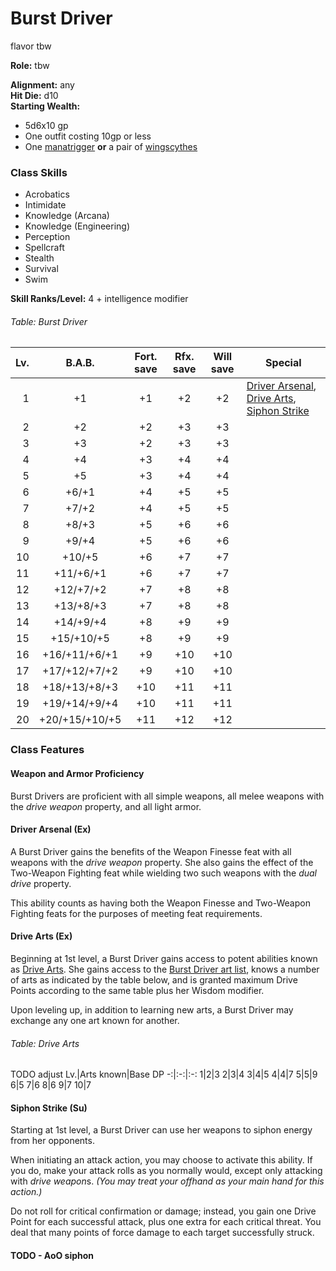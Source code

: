# Burst Driver
flavor tbw

**Role:** tbw

**Alignment:** any  
**Hit Die:** d10  
**Starting Wealth:**
- 5d6x10 gp
- One outfit costing 10gp or less
- One [manatrigger](../systems/drive-arts.md#manatrigger) **or** a pair of [wingscythes](../systems/drive-arts.md#wingscythe)

### Class Skills
- Acrobatics
- Intimidate
- Knowledge (Arcana)
- Knowledge (Engineering)
- Perception
- Spellcraft
- Stealth
- Survival
- Swim

**Skill Ranks/Level:** 4 + intelligence modifier  

###### Table: Burst Driver
Lv.|B.A.B.|Fort. save|Rfx. save|Will save|Special
-:|:-:|:-:|:-:|:-:|-
1|+1|+1|+2|+2|[Driver Arsenal](#driver-arsenal-ex), [Drive Arts](#drive-arts-ex), [Siphon Strike](#siphon-strike-su)
2|+2|+2|+3|+3|
3|+3|+2|+3|+3|
4|+4|+3|+4|+4|
5|+5|+3|+4|+4|
6|+6/+1|+4|+5|+5|
7|+7/+2|+4|+5|+5|
8|+8/+3|+5|+6|+6|
9|+9/+4|+5|+6|+6|
10|+10/+5|+6|+7|+7|
11|+11/+6/+1|+6|+7|+7|
12|+12/+7/+2|+7|+8|+8|
13|+13/+8/+3|+7|+8|+8|
14|+14/+9/+4|+8|+9|+9|
15|+15/+10/+5|+8|+9|+9|
16|+16/+11/+6/+1|+9|+10|+10|
17|+17/+12/+7/+2|+9|+10|+10|
18|+18/+13/+8/+3|+10|+11|+11|
19|+19/+14/+9/+4|+10|+11|+11|
20|+20/+15/+10/+5|+11|+12|+12|
<!--
<!---->

### Class Features
#### Weapon and Armor Proficiency
Burst Drivers are proficient with all simple weapons, all melee weapons with the *drive weapon* property, and all light armor.

#### Driver Arsenal (Ex)
A Burst Driver gains the benefits of the Weapon Finesse feat with all weapons with the *drive weapon* property. She also gains the effect of the Two-Weapon Fighting feat while wielding two such weapons with the *dual drive* property.

This ability counts as having both the Weapon Finesse and Two-Weapon Fighting feats for the purposes of meeting feat requirements.

#### Drive Arts (Ex)
Beginning at 1st level, a Burst Driver gains access to potent abilities known as [Drive Arts](../systems/drive-arts.md). She gains access to the [Burst Driver art list](../systems/drive-arts.md#drive-arts---burst-driver), knows a number of arts as indicated by the table below, and is granted maximum Drive Points according to the same table plus her Wisdom modifier.

Upon leveling up, in addition to learning new arts, a Burst Driver may exchange any one art known for another.

###### Table: Drive Arts
TODO adjust
Lv.|Arts known|Base DP
-:|:-:|:-:
1|2|3
2|3|4
3|4|5
4|4|7
5|5|9
6|5
7|6
8|6
9|7
10|7
<!--
11|8
12|8
13|9
14|9
15|10
16|10
17|11
18|11
19|12
20|12
<!---->

#### Siphon Strike (Su)
Starting at 1st level, a Burst Driver can use her weapons to siphon energy from her opponents.

When initiating an attack action, you may choose to activate this ability. If you do, make your attack rolls as you normally would, except only attacking with *drive weapon*s. *(You may treat your offhand as your main hand for this action.)*

Do not roll for critical confirmation or damage; instead, you gain one Drive Point for each successful attack, plus one extra for each critical threat. You deal that many points of force damage to each target successfully struck.

#### TODO - AoO siphon
